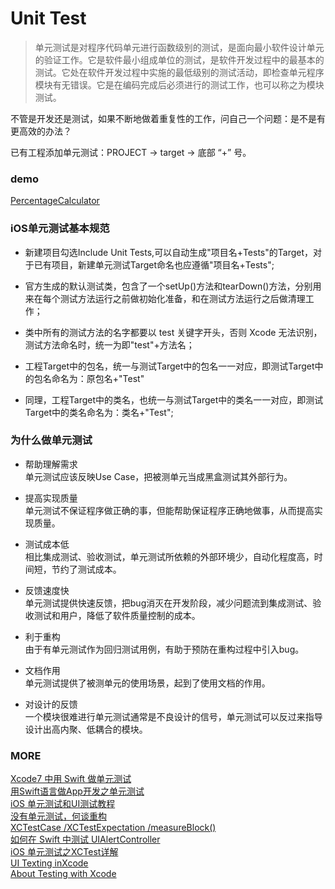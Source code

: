 # Unit Test
> 单元测试是对程序代码单元进行函数级别的测试，是面向最小软件设计单元的验证工作。它是软件最小组成单位的测试，是软件开发过程中的最基本的测试。它处在软件开发过程中实施的最低级别的测试活动，即检查单元程序模块有无错误。它是在编码完成后必须进行的测试工作，也可以称之为模块测试。

不管是开发还是测试，如果不断地做着重复性的工作，问自己一个问题：是不是有更高效的办法？

已有工程添加单元测试：PROJECT -> target -> 底部 “+” 号。

### demo  
[PercentageCalculator](https://github.com/junhunt/iOS_demo/tree/master/PercentageCalculator)  

### iOS单元测试基本规范
- 新建项目勾选Include Unit Tests,可以自动生成"项目名+Tests"的Target，对于已有项目，新建单元测试Target命名也应遵循"项目名+Tests";

- 官方生成的默认测试类，包含了一个setUp()方法和tearDown()方法，分别用来在每个测试方法运行之前做初始化准备，和在测试方法运行之后做清理工作；

- 类中所有的测试方法的名字都要以 test 关键字开头，否则 Xcode 无法识别，测试方法命名时，统一为即"test"+方法名；

- 工程Target中的包名，统一与测试Target中的包名一一对应，即测试Target中的包名命名为：原包名+"Test"

- 同理，工程Target中的类名，也统一与测试Target中的类名一一对应，即测试Target中的类名命名为：类名+"Test";

### 为什么做单元测试
- 帮助理解需求  
单元测试应该反映Use Case，把被测单元当成黑盒测试其外部行为。

- 提高实现质量  
单元测试不保证程序做正确的事，但能帮助保证程序正确地做事，从而提高实现质量。

- 测试成本低  
相比集成测试、验收测试，单元测试所依赖的外部环境少，自动化程度高，时间短，节约了测试成本。

- 反馈速度快  
单元测试提供快速反馈，把bug消灭在开发阶段，减少问题流到集成测试、验收测试和用户，降低了软件质量控制的成本。

- 利于重构  
由于有单元测试作为回归测试用例，有助于预防在重构过程中引入bug。

- 文档作用  
单元测试提供了被测单元的使用场景，起到了使用文档的作用。

- 对设计的反馈  
一个模块很难进行单元测试通常是不良设计的信号，单元测试可以反过来指导设计出高内聚、低耦合的模块。

### MORE
[Xcode7 中用 Swift 做单元测试](http://swift.gg/2016/03/23/unit-testing-swift/)  
[用Swift语言做App开发之单元测试](http://www.cnblogs.com/cdutedu/p/4297868.html)  
[iOS 单元测试和UI测试教程](http://www.cocoachina.com/ios/20170718/19930.html)  
[没有单元测试，何谈重构](http://www.cocoachina.com/ios/20161123/18163.html)  
[XCTest​Case /XCTest​Expectation /measure​Block()](http://nshipster.com/xctestcase/)  
[如何在 Swift 中测试 UIAlertController](http://www.swift.gg/2015/10/12/how-to-test-uialertcontroller-in-swift/)  
[iOS 单元测试之XCTest详解](http://blog.csdn.net/hello_hwc/article/details/46671053)  
[UI Texting inXcode](https://developer.apple.com/videos/play/wwdc2015/406/)  
[About Testing with Xcode](https://developer.apple.com/library/content/documentation/DeveloperTools/Conceptual/testing_with_xcode/chapters/01-introduction.html)  
